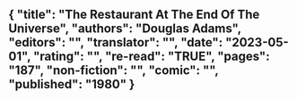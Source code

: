 {
 "title": "The Restaurant At The End Of The Universe",
 "authors": "Douglas Adams",
 "editors": "",
 "translator": "",
 "date": "2023-05-01",
 "rating": "",
 "re-read": "TRUE",
 "pages": "187",
 "non-fiction": "",
 "comic": "",
 "published": "1980"
}
---

